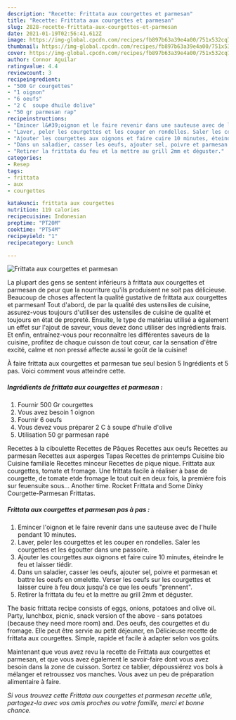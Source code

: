 ```yaml
---
description: "Recette: Frittata aux courgettes et parmesan"
title: "Recette: Frittata aux courgettes et parmesan"
slug: 2828-recette-frittata-aux-courgettes-et-parmesan
date: 2021-01-19T02:56:41.612Z
image: https://img-global.cpcdn.com/recipes/fb897b63a39e4a00/751x532cq70/frittata-aux-courgettes-et-parmesan-photo-principale-de-la-recette.jpg
thumbnail: https://img-global.cpcdn.com/recipes/fb897b63a39e4a00/751x532cq70/frittata-aux-courgettes-et-parmesan-photo-principale-de-la-recette.jpg
cover: https://img-global.cpcdn.com/recipes/fb897b63a39e4a00/751x532cq70/frittata-aux-courgettes-et-parmesan-photo-principale-de-la-recette.jpg
author: Connor Aguilar
ratingvalue: 4.4
reviewcount: 3
recipeingredient:
- "500 Gr courgettes"
- "1 oignon"
- "6 oeufs"
- "2 C  soupe dhuile dolive"
- "50 gr parmesan rap"
recipeinstructions:
- "Emincer l&#39;oignon et le faire revenir dans une sauteuse avec de l&#39;huile pendant 10 minutes."
- "Laver, peler les courgettes et les couper en rondelles. Saler les courgettes et les égoutter dans une passoire."
- "Ajouter les courgettes aux oignons et faire cuire 10 minutes, éteindre le feu et laisser tiédir."
- "Dans un saladier, casser les oeufs, ajouter sel, poivre et parmesan et battre les oeufs en omelette. Verser les oeufs sur les courgettes et laisser cuire à feu doux jusqu&#39;à ce que les oeufs &#34;prennent&#34;."
- "Retirer la frittata du feu et la mettre au grill 2mm et déguster."
categories:
- Resep
tags:
- frittata
- aux
- courgettes

katakunci: frittata aux courgettes 
nutrition: 119 calories
recipecuisine: Indonesian
preptime: "PT20M"
cooktime: "PT54M"
recipeyield: "1"
recipecategory: Lunch

---
```



![Frittata aux courgettes et parmesan](https://img-global.cpcdn.com/recipes/fb897b63a39e4a00/751x532cq70/frittata-aux-courgettes-et-parmesan-photo-principale-de-la-recette.jpg)

La plupart des gens se sentent inférieurs à frittata aux courgettes et parmesan de peur que la nourriture qu'ils produisent ne soit pas délicieuse. Beaucoup de choses affectent la qualité gustative de frittata aux courgettes et parmesan! Tout d'abord, de par la qualité des ustensiles de cuisine, assurez-vous toujours d'utiliser des ustensiles de cuisine de qualité et toujours en état de propreté. Ensuite, le type de matériau utilisé a également un effet sur l'ajout de saveur, vous devez donc utiliser des ingrédients frais. Et enfin, entraînez-vous pour reconnaître les différentes saveurs de la cuisine, profitez de chaque cuisson de tout cœur, car la sensation d'être excité, calme et non pressé affecte aussi le goût de la cuisine!

<!--inarticleads1-->

À faire frittata aux courgettes et parmesan tue seul besion 5 Ingrédients et 5 pas. Voici comment vous atteindre cette.

##### Ingrédients de frittata aux courgettes et parmesan :

1. Fournir 500 Gr courgettes
1. Vous avez besoin 1 oignon
1. Fournir 6 oeufs
1. Vous devez vous préparer 2 C à soupe d&#39;huile d&#39;olive
1. Utilisation 50 gr parmesan rapé


Recettes à la ciboulette Recettes de Pâques Recettes aux oeufs Recettes au parmesan Recettes aux asperges Tapas Recettes de printemps Cuisine bio Cuisine familiale Recettes minceur Recettes de pique nique. Frittata aux courgettes, tomate et fromage. Une frittata facile à réaliser à base de courgette, de tomate etde fromage le tout cuit en deux fois, la première fois sur feuensuite sous… Another time. Rocket Frittata and Some Dinky Courgette-Parmesan Frittatas. 

<!--inarticleads2-->

##### Frittata aux courgettes et parmesan pas à pas :

1. Emincer l&#39;oignon et le faire revenir dans une sauteuse avec de l&#39;huile pendant 10 minutes.
1. Laver, peler les courgettes et les couper en rondelles. Saler les courgettes et les égoutter dans une passoire.
1. Ajouter les courgettes aux oignons et faire cuire 10 minutes, éteindre le feu et laisser tiédir.
1. Dans un saladier, casser les oeufs, ajouter sel, poivre et parmesan et battre les oeufs en omelette. Verser les oeufs sur les courgettes et laisser cuire à feu doux jusqu&#39;à ce que les oeufs &#34;prennent&#34;.
1. Retirer la frittata du feu et la mettre au grill 2mm et déguster.


The basic frittata recipe consists of eggs, onions, potatoes and olive oil. Party, lunchbox, picnic, snack version of the above - sans potatoes (because they need more room) and. Des oeufs, des courgettes et du fromage. Elle peut être servie au petit déjeuner, en Délicieuse recette de frittata aux courgettes. Simple, rapide et facile à adapter selon vos goûts. 

<!--inarticleads1-->

<p>
Maintenant que vous avez revu la recette de Frittata aux courgettes et parmesan, et que vous avez également le savoir-faire dont vous avez besoin dans la zone de cuisson. Sortez ce tablier, dépoussiérez vos bols à mélanger et retroussez vos manches. Vous avez un peu de préparation alimentaire à faire.
</p>

<p>
<i>Si vous trouvez cette Frittata aux courgettes et parmesan recette utile, partagez-la avec vos amis proches ou votre famille, merci et bonne chance.</i>
</p>
